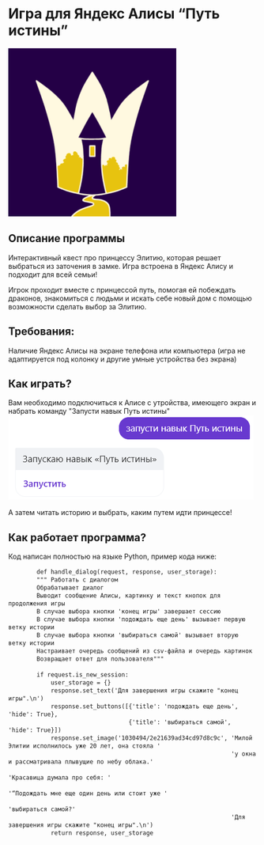 # Игра для Яндекс Алисы “Путь истины”
![логотип](https://github.com/daria-riumkina/alice/blob/main/Лого.png?raw=true)
## Описание программы

Интерактивный квест про принцессу Элитию, которая решает выбраться из заточения в замке. Игра встроена в Яндекс Алису и подходит для всей семьи!

Игрок проходит вместе с принцессой путь, помогая ей побеждать драконов, знакомиться с людьми и искать себе новый дом с помощью возможности сделать выбор за Элитию.

## Требования:
Наличие Яндекс Алисы на экране телефона или компьютера (игра не адаптируется под колонку и другие умные устройства без экрана)

## Как играть?
Вам необходимо подключиться к Алисе с утройства, имеющего экран и набрать команду "Запусти навык Путь истины"
![подключение](https://github.com/zaitsevayulia/alice/blob/main/2021-05-19%20(3).png?raw=true)

А затем читать историю и выбрать, каким путем идти принцессе!

## Как работает программа?
Код написан полностью на языке Python, пример кода ниже:
```
        def handle_dialog(request, response, user_storage):
        """ Работать с диалогом
        Обрабатывает диалог
        Выводит сообщение Алисы, картинку и текст кнопок для продолжения игры
        В случае выбора кнопки 'конец игры' завершает сессию
        В случае выбора кнопки 'подождать еще день' вызывает первую ветку истории
        В случае выбора кнопки 'выбираться самой' вызывает вторую ветку истории
        Настраивает очередь сообщений из csv-файла и очередь картинок
        Возвращает ответ для пользователя"""
        
        if request.is_new_session:
            user_storage = {}
            response.set_text('Для завершения игры скажите "конец игры".\n')
            response.set_buttons([{'title': 'подождать еще день', 'hide': True},
                                  {'title': 'выбираться самой', 'hide': True}])
            response.set_image('1030494/2e21639ad34cd97d8c9c', 'Милой Элитии исполнилось уже 20 лет, она стояла '
                                                               'у окна и рассматривала плывущие по небу облака.'
                                                               'Красавица думала про себя: '
                                                               '“Подождать мне еще один день или стоит уже '
                                                               'выбираться самой?'
                                                               'Для завершения игры скажите "конец игры".\n')
            return response, user_storage
```
